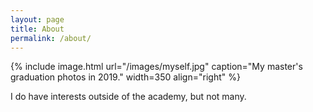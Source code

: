 ```yaml
---
layout: page
title: About
permalink: /about/
---
```


{% include image.html url="/images/myself.jpg" caption="My master's graduation photos in 2019." width=350 align="right" %}


I do have interests outside of the academy, but not many.

<!-- I am a proud graduate of <a class="tosu" href="http://www.osu.edu/"><em><abbr title="Yes, the THE is important">The</abbr></em> Ohio State University</a>. I do not conceal that well, nor do I try. This is especially true during football season.

I don’t have much time beyond obsessing about the Buckeyes to follow other sports. That said, I’m convinced the Cleveland Browns will be [the first team in the NFL to go 19-0](https://www.youtube.com/watch?v=CPLzmctAInQ) and, likewise, the Cleveland Indians will be the first team in Major League Baseball history to finish the season 173-0. I believe these are reasonable, modest predictions for the Browns and Indians that I make every season. Now, I’ve been wrong about these projections before—repeatedly, in all honesty. However, I’ve got a really good feeling about next year... -->

